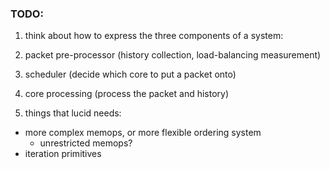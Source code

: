 ### TODO:


1. think about how to express the three components of a system: 
  1. packet pre-processor (history collection, load-balancing measurement)
  2. scheduler (decide which core to put a packet onto)
  3. core processing (process the packet and history)
  
2. things that lucid needs:

  - more complex memops, or more flexible ordering system
    + unrestricted memops?
  - iteration primitives
  


